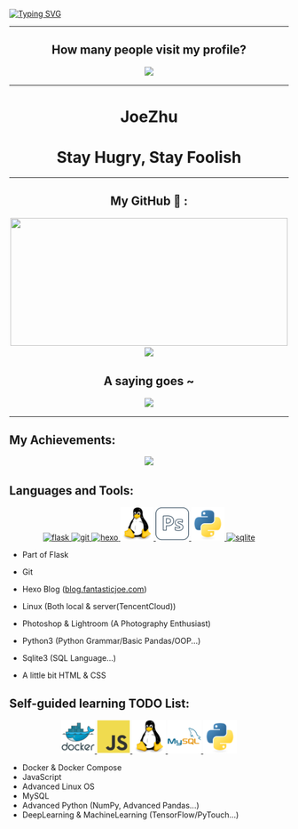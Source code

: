 <a href="https://git.io/typing-svg"><img src="https://readme-typing-svg.demolab.com?font=Fira+Code&weight=600&size=25&pause=1000&color=F7F7F7&center=true&vCenter=true&repeat=false&width=1000&lines=Hi+there+%F0%9F%91%8B+I'm+a+student+from+Hangzhou%2C+China+%F0%9F%87%A8%F0%9F%87%B3" alt="Typing SVG" /></a>

<hr>

<h2 align="center">How many people visit my profile?</h2>

<div align=center><img src="https://count.getloli.com/get/@zhuzhouyue123?theme=gelbooru" width=500px/></div>

<hr>

<h1 align="center">JoeZhu</h1>
<h1 align="center">Stay Hugry, Stay Foolish</h1>

<hr>
<h2 align="center">My GitHub 🐋 :</h2>
<div align="center"><img src="https://github-readme-stats.vercel.app/api?username=zhuzhouyue123&show_icons=true&bg_color=45,43d56f,6fdd6a,92e466,b2eb64,d0f165,e0ea5d,efe357,fcdc55,fdc64b,fcb045,f89a43,f28544&hide_border=True" width=500px height=230px/>
<img src="https://github-readme-stats.vercel.app/api/top-langs?username=zhuzhouyue123&layout=compact&bg_color=45,98d5f7,66e0f4,47e8db,69ecae,a4e978,aee062,b9d74c,c4cd36,9dc338,76b83e,4cab45,069e4d&hide_border=True" width=500px/></div>


<h2 align="center">A saying goes ~</h2>
<div align=center><img src="https://quotes-github-readme.vercel.app/api?type=horizontal&theme=dark" ></div>

<hr>
<h2 align="left">My Achievements:</h2>
<div align="center">
  <img  src="https://github-profile-trophy.vercel.app/?username=zhuzhouyue123&theme=gruvbox&row=1&column=7&no-frame=true&no-bg=true" width = 1000px/>
</div>
<h2 align="left">Languages and Tools:</h2>
<p align="center">  <a href="https://flask.palletsprojects.com/" target="_blank" rel="noreferrer"> <img src="https://www.vectorlogo.zone/logos/pocoo_flask/pocoo_flask-icon.svg" alt="flask" width="60" height="60"/> </a> <a href="https://git-scm.com/" target="_blank" rel="noreferrer"> <img src="https://www.vectorlogo.zone/logos/git-scm/git-scm-icon.svg" alt="git" width="60" height="60"/> </a> <a href="hexo.io/" target="_blank" rel="noreferrer"> <img src="https://www.vectorlogo.zone/logos/hexoio/hexoio-icon.svg" alt="hexo" width="60" height="60"/> </a>  <a href="https://www.linux.org/" target="_blank" rel="noreferrer"> <img src="https://raw.githubusercontent.com/devicons/devicon/master/icons/linux/linux-original.svg" alt="linux" width="60" height="60"/> </a>  <a href="https://www.photoshop.com/en" target="_blank" rel="noreferrer"> <img src="https://raw.githubusercontent.com/devicons/devicon/master/icons/photoshop/photoshop-line.svg" alt="photoshop" width="60" height="60"/> </a> <a href="https://www.python.org" target="_blank" rel="noreferrer"> <img src="https://raw.githubusercontent.com/devicons/devicon/master/icons/python/python-original.svg" alt="python" width="60" height="60"/> </a> <a href="https://www.sqlite.org/" target="_blank" rel="noreferrer"> <img src="https://www.vectorlogo.zone/logos/sqlite/sqlite-icon.svg" alt="sqlite" width="60" height="60"/> </a> </p>

- Part of Flask

- Git
- Hexo Blog (<a href="blog.fantasticjoe.com" target="_blank" rel="noreferrer">blog.fantasticjoe.com</a>)
- Linux (Both local & server(TencentCloud))
- Photoshop & Lightroom (A Photography Enthusiast)
- Python3 (Python Grammar/Basic Pandas/OOP...)
- Sqlite3 (SQL Language...)
- A little bit HTML & CSS

<h2 align="left">Self-guided learning TODO List:</h2>

<p align="center">  <a href="https://www.docker.com/" target="_blank" rel="noreferrer"> <img src="https://raw.githubusercontent.com/devicons/devicon/master/icons/docker/docker-original-wordmark.svg" alt="docker" width="60" height="60"/> </a>  <a href="https://developer.mozilla.org/en-US/docs/Web/JavaScript" target="_blank" rel="noreferrer"> <img src="https://raw.githubusercontent.com/devicons/devicon/master/icons/javascript/javascript-original.svg" alt="javascript" width="60" height="60"/> </a> <a href="https://www.linux.org/" target="_blank" rel="noreferrer"> <img src="https://raw.githubusercontent.com/devicons/devicon/master/icons/linux/linux-original.svg" alt="linux" width="60" height="60"/> </a> <a href="https://www.mysql.com/" target="_blank" rel="noreferrer"> <img src="https://raw.githubusercontent.com/devicons/devicon/master/icons/mysql/mysql-original-wordmark.svg" alt="mysql" width="60" height="60"/> </a>  <a href="https://www.python.org" target="_blank" rel="noreferrer"> <img src="https://raw.githubusercontent.com/devicons/devicon/master/icons/python/python-original.svg" alt="python" width="60" height="60"/> </a> 

- Docker & Docker Compose
- JavaScript
- Advanced Linux OS
- MySQL
- Advanced Python (NumPy, Advanced Pandas...)
- DeepLearning & MachineLearning (TensorFlow/PyTouch...)
